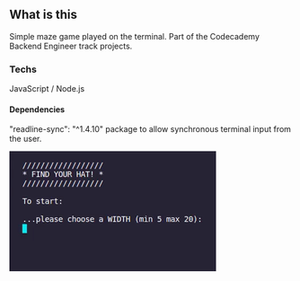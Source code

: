 ## What is this
Simple maze game played on the terminal. Part of the Codecademy Backend Engineer track projects.

### Techs
JavaScript / Node.js 

#### Dependencies 
"readline-sync": "^1.4.10" package to allow synchronous terminal input from the user.

![Demo gif](https://github.com/tatpiras/findYourHat/blob/main/fyh-hat)
